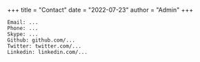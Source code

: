 +++
title = "Contact"
date = "2022-07-23"
author = "Admin"
+++
```
Email: ...
Phone: ... 
Skype: ...
Github: github.com/...
Twitter: twitter.com/...
Linkedin: linkedin.com/...
```